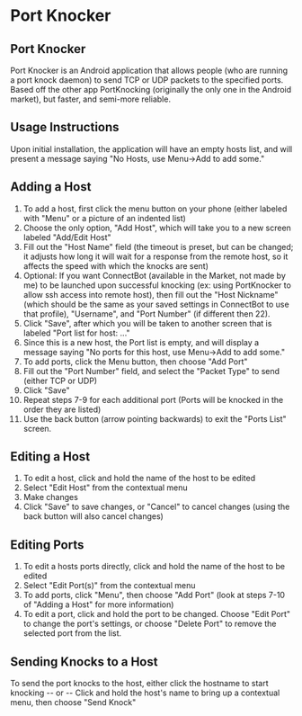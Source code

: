 Port Knocker
=====

Port Knocker
-----
Port Knocker is an Android application that allows people (who are running a port knock daemon) to send TCP or UDP packets to the specified ports. Based off the other app PortKnocking (originally the only one in the Android market), but faster, and semi-more reliable.

Usage Instructions
-----
Upon initial installation, the application will have an empty hosts list, and will present a message saying "No Hosts, use Menu->Add to add some."

Adding a Host
-----
1. To add a host, first click the menu button on your phone (either labeled with "Menu" or a picture of an indented list)
2. Choose the only option, "Add Host", which will take you to a new screen labeled "Add/Edit Host"
3. Fill out the "Host Name" field (the timeout is preset, but can be changed; it adjusts how long it will wait for a response from the remote host, so it affects the speed with which the knocks are sent)
4. Optional: If you want ConnectBot (available in the Market, not made by me) to be launched upon successful knocking (ex: using PortKnocker to allow ssh access into remote host), then fill out the "Host Nickname" (which should be the same as your saved settings in ConnectBot to use that profile), "Username", and "Port Number" (if different then 22).
5. Click "Save", after which you will be taken to another screen that is labeled "Port list for host: ..."
6. Since this is a new host, the Port list is empty, and will display a message saying "No ports for this host, use Menu->Add to add some."
7. To add ports, click the Menu button, then choose "Add Port"
8. Fill out the "Port Number" field, and select the "Packet Type" to send (either TCP or UDP)
9. Click "Save"
10. Repeat steps 7-9 for each additional port (Ports will be knocked in the order they are listed)
11. Use the back button (arrow pointing backwards) to exit the "Ports List" screen.

Editing a Host
-----
1. To edit a host, click and hold the name of the host to be edited
2. Select "Edit Host" from the contextual menu
3. Make changes
4. Click "Save" to save changes, or "Cancel" to cancel changes (using the back button will also cancel changes)

Editing Ports
-----
1. To edit a hosts ports directly, click and hold the name of the host to be edited
2. Select "Edit Port(s)" from the contextual menu
3. To add ports, click "Menu", then choose "Add Port" (look at steps 7-10 of "Adding a Host" for more information)
4. To edit a port, click and hold the port to be changed.  Choose "Edit Port" to change the port's settings, or choose "Delete Port" to remove the selected port from the list.

Sending Knocks to a Host
-----
To send the port knocks to the host, either click the hostname to start knocking
  -- or --
Click and hold the host's name to bring up a contextual menu, then choose "Send Knock"

